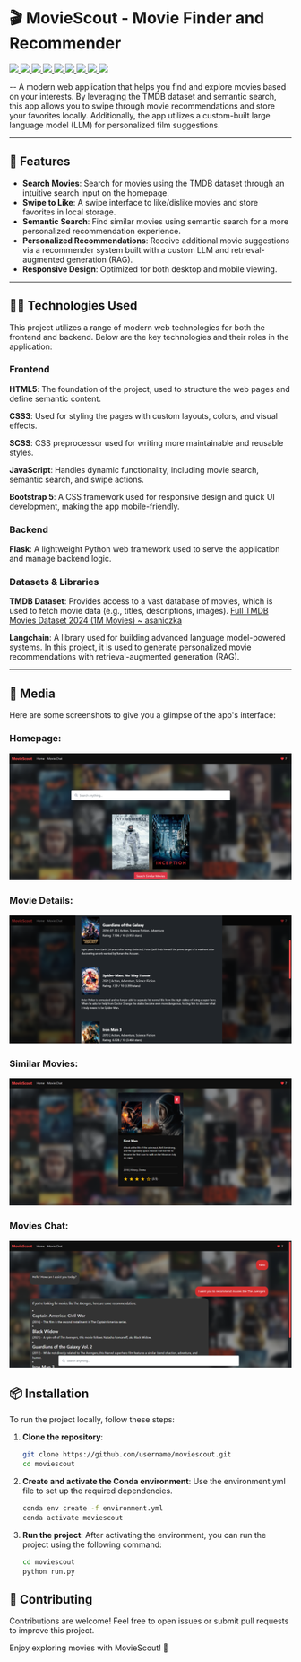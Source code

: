 # 🎬 MovieScout - Movie Finder and Recommender

<a target="_blank" href="https://cookiecutter-data-science.drivendata.org/">
    <img src="https://img.shields.io/badge/CCDS-Project%20template-328F97?logo=cookiecutter" />
</a>
<a target="_blank" href="https://developer.mozilla.org/en-US/docs/Web/HTML">
    <img src="https://img.shields.io/badge/HTML5-E34F26?logo=html5&logoColor=white" />
</a>
<a target="_blank" href="https://www.w3.org/Style/CSS/">
    <img src="https://img.shields.io/badge/CSS3-1572B6?logo=css3&logoColor=white" />
</a>
<a target="_blank" href="https://sass-lang.com/">
    <img src="https://img.shields.io/badge/SCSS-CC6699?logo=sass&logoColor=white" />
</a>
<a target="_blank" href="https://developer.mozilla.org/en-US/docs/Web/JavaScript">
    <img src="https://img.shields.io/badge/JavaScript-F7DF1E?logo=javascript&logoColor=black" />
</a>
<a target="_blank" href="https://getbootstrap.com/">
    <img src="https://img.shields.io/badge/Bootstrap-7952B3?logo=bootstrap&logoColor=white" />
</a>
<a target="_blank" href="https://flask.palletsprojects.com/">
    <img src="https://img.shields.io/badge/Flask-000000?logo=flask&logoColor=white" />
</a>
<a target="_blank" href="https://www.themoviedb.org/documentation/api">
    <img src="https://img.shields.io/badge/TMDB-00B5E2?logo=themoviedb&logoColor=white" />
</a>
<a target="_blank" href="https://www.langchain.com/">
    <img src="https://img.shields.io/badge/Langchain-1B1D29?logo=langchain&logoColor=white" />
</a>

--
A modern web application that helps you find and explore movies based on your interests. By leveraging the TMDB dataset and semantic search, this app allows you to swipe through movie recommendations and store your favorites locally. Additionally, the app utilizes a custom-built large language model (LLM) for personalized film suggestions.

---

## 🚀 Features

- **Search Movies**: Search for movies using the TMDB dataset through an intuitive search input on the homepage.
- **Swipe to Like**: A swipe interface to like/dislike movies and store favorites in local storage.
- **Semantic Search**: Find similar movies using semantic search for a more personalized recommendation experience.
- **Personalized Recommendations**: Receive additional movie suggestions via a recommender system built with a custom LLM and retrieval-augmented generation (RAG).
- **Responsive Design**: Optimized for both desktop and mobile viewing.

---

## 🧑‍💻 Technologies Used

This project utilizes a range of modern web technologies for both the frontend and backend. Below are the key technologies and their roles in the application:

### Frontend

<p>
  <strong>HTML5</strong>: The foundation of the project, used to structure the web pages and define semantic content.
</p>

<p>
  <strong>CSS3</strong>: Used for styling the pages with custom layouts, colors, and visual effects.
</p>

<p>
  <strong>SCSS</strong>: CSS preprocessor used for writing more maintainable and reusable styles.
</p>

<p>
  <strong>JavaScript</strong>: Handles dynamic functionality, including movie search, semantic search, and swipe actions.
</p>

<p>
  <strong>Bootstrap 5</strong>: A CSS framework used for responsive design and quick UI development, making the app mobile-friendly.
</p>

### Backend

<p>
  
  <strong>Flask</strong>: A lightweight Python web framework used to serve the application and manage backend logic.
</p>

### Datasets & Libraries

<p>
  <strong>TMDB Dataset</strong>: Provides access to a vast database of movies, which is used to fetch movie data (e.g., titles, descriptions, images). 
  <a href="https://www.kaggle.com/datasets/asaniczka/tmdb-movies-dataset-2023-930k-movies">Full TMDB Movies Dataset 2024 (1M Movies) ~ asaniczka</a>
</p>

<p>
  <strong>Langchain</strong>: A library used for building advanced language model-powered systems. In this project, it is used to generate personalized movie recommendations with retrieval-augmented generation (RAG).
</p>

---

## 📸 Media

Here are some screenshots to give you a glimpse of the app's interface:

### Homepage:

![Alt text](docs/demo/home.png?raw=true "Home")

### Movie Details:

![Alt text](docs/demo/movie_details.png?raw=true "Movie Details")

### Similar Movies:

![Alt text](docs/demo/similar_movies.png?raw=true "Similar Movies")

### Movies Chat:

![Alt text](docs/demo/movies_chat.png?raw=true "Movies Chat")

## 📦 Installation

To run the project locally, follow these steps:

1. **Clone the repository**:
   ```bash
   git clone https://github.com/username/moviescout.git
   cd moviescout
   ```
2. **Create and activate the Conda environment**:
   Use the environment.yml file to set up the required dependencies.

   ```bash
   conda env create -f environment.yml
   conda activate moviescout
   ```

3. **Run the project**:
   After activating the environment, you can run the project using the following command:
   ```bash
   cd moviescout
   python run.py
   ```

## 🤝 Contributing

Contributions are welcome! Feel free to open issues or submit pull requests to improve this project.

Enjoy exploring movies with MovieScout! 🍿
